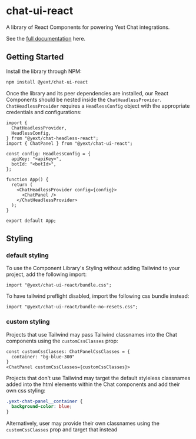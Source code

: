 # chat-ui-react

A library of React Components for powering Yext Chat integrations.

See the [full documentation](./docs/chat-ui-react.md) here.

## Getting Started

Install the library through NPM:

```bash
npm install @yext/chat-ui-react
```

Once the library and its peer dependencies are installed, our React Components should be nested inside the `ChatHeadlessProvider`. `ChatHeadlessProvider` requires a `HeadlessConfig` object with the appropriate credentials and configurations:

```tsx
import {
  ChatHeadlessProvider,
  HeadlessConfig,
} from "@yext/chat-headless-react";
import { ChatPanel } from "@yext/chat-ui-react";

const config: HeadlessConfig = {
  apiKey: "<apiKey>",
  botId: "<botId>",
};

function App() {
  return (
    <ChatHeadlessProvider config={config}>
      <ChatPanel />
    </ChatHeadlessProvider>
  );
}

export default App;
```

## Styling

### default styling

To use the Component Library's Styling without adding Tailwind to your project, add the following import:

```tsx
import "@yext/chat-ui-react/bundle.css";
```

To have tailwind preflight disabled, import the following css bundle instead:

```tsx
import "@yext/chat-ui-react/bundle-no-resets.css";
```

### custom styling

Projects that use Tailwind may pass Tailwind classnames into the Chat components using the `customCssClasses` prop:

```tsx
const customCssClasses: ChatPanelCssClasses = {
  container: "bg-blue-300"
}
<ChatPanel customCssClasses={customCssClasses}>
```

Projects that don't use Tailwind may target the default styleless classnames added into the html elements within the Chat components and add their own css styling:

```css
.yext-chat-panel__container {
  background-color: blue;
}
```

Alternatively, user may provide their own classnames using the `customCssClasses` prop and target that instead

